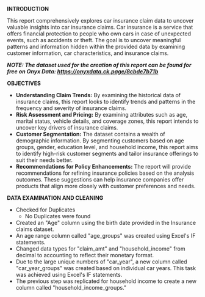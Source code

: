 **INTRODUCTION**

This report comprehensively explores car insurance claim data to uncover valuable insights into car insurance claims. Car insurance is a service that offers financial protection to people who own cars in case of unexpected events, such as accidents or theft. The goal is to uncover meaningful patterns and information hidden within the provided data by examining customer information, car characteristics, and insurance claims.

***NOTE: The dataset used for the creation of this report can be found for free on Onyx Data: https://onyxdata.ck.page/8cbde7b71b***

**OBJECTIVES**
- **Understanding Claim Trends:** By examining the historical data of insurance claims, this report looks to identify trends and patterns in the frequency and severity of insurance claims.
- **Risk Assessment and Pricing:** By examining attributes such as age, marital status, vehicle details, and coverage zones, this report intends to uncover key drivers of insurance claims. 
- **Customer Segmentation:** The dataset contains a wealth of demographic information. By segmenting customers based on age groups, gender, education level, and household income, this report aims to identify high-risk customer segments and tailor insurance offerings to suit their needs better.
- **Recommendations for Policy Enhancements:** The report will provide recommendations for refining insurance policies based on the analysis outcomes. These suggestions can help insurance companies offer products that align more closely with customer preferences and needs.

**DATA EXAMINATION AND CLEANING**
- Checked for Duplicates
	* No Duplicates were found
- Created an "Age" column using the birth date provided in the Insurance claims dataset.
- An age range column called "age_groups" was created using Excel's IF statements.
- Changed data types for "claim_amt" and "household_income" from decimal to accounting to reflect their monetary format.
- Due to the large unique numbers of "car_year", a new column called "car_year_groups" was created based on individual car years. This task was achieved using Excel's IF statements.
- The previous step was replicated for household income to create a new column called "household_income_groups."
